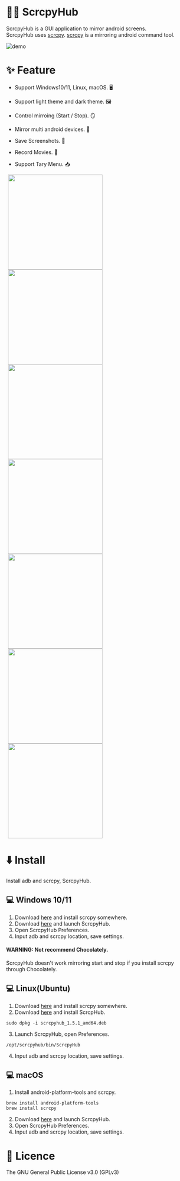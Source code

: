 # 🐻‍❄️ ScrcpyHub

ScrcpyHub is a GUI application to mirror android screens.   
ScrcpyHub uses [scrcpy](https://github.com/Genymobile/scrcpy). [scrcpy](https://github.com/Genymobile/scrcpy) is a mirroring android command tool.

![demo](docs/demo.gif)

# ✨ Feature

- Support Windows10/11, Linux, macOS. 🖥️ 

- Support light theme and dark theme. 🖼️

- Control mirroing (Start / Stop). 🪞

- Mirror multi android devices. 📱

- Save Screenshots. 📸

- Record Movies. 🎥

- Support Tary Menu. 📥

  
<img src="docs/5.png" width=256 hspace="5"><img src="docs/6.png" width=256 hspace="5"><img src="docs/1.png" width=256 hspace="5"><img src="docs/2.png" width=256 hspace="5"><img src="docs/3.png" width=256 hspace="5"><img src="docs/4.png" width=256 hspace="5"><img src=docs/tray.png width=256 hspace=5>

# ⬇️ Install

Install adb and scrcpy, ScrcpyHub.

## 💻 Windows 10/11

1. Download [here](https://github.com/Genymobile/scrcpy#windows) and install scrcpy somewhere.
2. Download [here](https://github.com/kaleidot725/scrcpy-hub/releases/tag/v1.5.1) and launch ScrcpyHub.
3. Open ScrcpyHub Preferences.
4. Input adb and scrcpy location, save settings.

#### WARNING: Not recommend Chocolately.

ScrcpyHub doesn't work mirroring start and stop if you install scrcpy through Chocolately.

## 💻 Linux(Ubuntu)

1. Download [here](https://github.com/Genymobile/scrcpy#windows) and install scrcpy somewhere.
2. Download [here](https://github.com/kaleidot725/scrcpy-hub/releases/tag/v1.5.1) and install ScrcpHub.

```
sudo dpkg -i scrcpyhub_1.5.1_amd64.deb
```

3. Launch ScrcpyHub, open Preferences.

```
/opt/scrcpyhub/bin/ScrcpyHub
```

4. Input adb and scrcpy location, save settings.

## 💻 macOS

1. Install android-platform-tools and scrcpy.

```
brew install android-platform-tools
brew install scrcpy
```
2. Download [here](https://github.com/kaleidot725/scrcpy-hub/releases/tag/v1.5.1) and launch ScrcpyHub.
3. Open ScrcpyHub Preferences.
4. Input adb and scrcpy location, save settings.


# 🎫 Licence

The GNU General Public License v3.0 (GPLv3)
